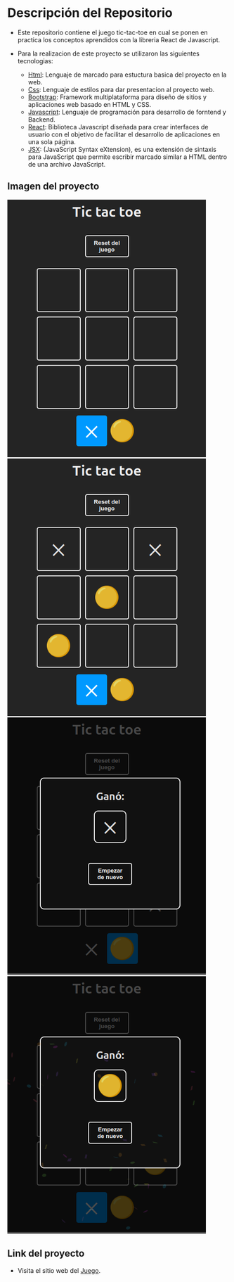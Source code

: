 # Descripción del Repositorio
- Este repositorio contiene el juego tic-tac-toe en cual se ponen en practica los conceptos aprendidos con la libreria React de Javascript.

- Para la realizacion de este proyecto se utilizaron las siguientes tecnologias:
  - [Html](https://developer.mozilla.org/es/docs/Web/HTML): Lenguaje de marcado para estuctura basica del proyecto en la web.
  - [Css](https://developer.mozilla.org/es/docs/Web/CSS): Lenguaje de estilos para dar presentacion al proyecto web.
  - [Bootstrap](https://getbootstrap.com/): Framework multiplataforma para diseño de sitios y aplicaciones web basado en HTML y CSS.
  - [Javascript](https://developer.mozilla.org/es/docs/Web/javascript): Lenguaje de programación para desarrollo de forntend y Backend.
  - [React](https://es.react.dev/): Biblioteca Javascript diseñada para crear interfaces de usuario con el objetivo de facilitar el desarrollo de aplicaciones en una sola página.
  - [JSX](https://es.react.dev/learn/writing-markup-with-jsx): (JavaScript Syntax eXtension), es una extensión de sintaxis para JavaScript que permite escribir marcado similar a HTML dentro de una archivo JavaScript.

## Imagen del proyecto

![Imagen 1](./src/assets/tic-tac-toe1.png)
![Imagen 2](./src/assets/tic-tac-toe4.png)
![Imagen 3](./src/assets/tic-tac-toe2.png)
![Imagen 4](./src/assets/tic-tac-toe3.png)

## Link del proyecto
- Visita el sitio web del [Juego](https://juego-tic-tac-toe2.netlify.app). 
